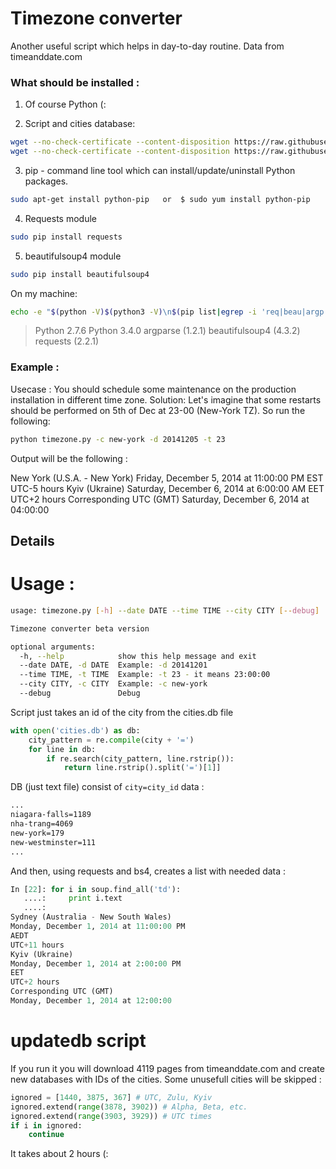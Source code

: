 # Timezone converter

Another useful script which helps in day-to-day routine.
Data from timeanddate.com


### What should be installed : 

1) Of course Python (:

2) Script and cities database:

```bash
wget --no-check-certificate --content-disposition https://raw.githubusercontent.com/apalii/timezone/master/timezone.py
wget --no-check-certificate --content-disposition https://raw.githubusercontent.com/apalii/timezone/master/cities.db
```

3) pip - command line tool which can install/update/uninstall Python packages.

```bash
sudo apt-get install python-pip   or  $ sudo yum install python-pip 
```

4) Requests module 

```bash
sudo pip install requests
```
5) beautifulsoup4 module

```bash
sudo pip install beautifulsoup4
```

On my machine:

```bash
echo -e "$(python -V)$(python3 -V)\n$(pip list|egrep -i 'req|beau|argp')"
````

> Python 2.7.6
> Python 3.4.0
> argparse (1.2.1)
> beautifulsoup4 (4.3.2)
> requests (2.2.1)


### Example :

Usecase : 
You should schedule some maintenance on the production installation in different time zone.
Solution:
Let's imagine that some restarts should be performed on 5th of Dec at 23-00 (New-York TZ).
So run the following:

```bash
python timezone.py -c new-york -d 20141205 -t 23
```

Output will be the following : 

New York (U.S.A. - New York) Friday, December 5, 2014 at 11:00:00 PM EST UTC-5 hours
Kyiv (Ukraine) Saturday, December 6, 2014 at 6:00:00 AM EET UTC+2 hours
Corresponding UTC (GMT) Saturday, December 6, 2014 at 04:00:00 

## Details

# Usage :

```sh
usage: timezone.py [-h] --date DATE --time TIME --city CITY [--debug]

Timezone converter beta version

optional arguments:
  -h, --help            show this help message and exit
  --date DATE, -d DATE  Example: -d 20141201
  --time TIME, -t TIME  Example: -t 23 - it means 23:00:00
  --city CITY, -c CITY  Example: -c new-york
  --debug               Debug

```

Script just takes an id of the city from the cities.db file 

```python
with open('cities.db') as db:
    city_pattern = re.compile(city + '=')
    for line in db:
        if re.search(city_pattern, line.rstrip()):
            return line.rstrip().split('=')[1]]
```

DB (just text file) consist of `city=city_id` data :

```bash
...
niagara-falls=1189
nha-trang=4069
new-york=179
new-westminster=111
...
```

And then, using requests and bs4, creates a list with needed data :

```python
In [22]: for i in soup.find_all('td'):
   ....:     print i.text
   ....:     
Sydney (Australia - New South Wales)
Monday, December 1, 2014 at 11:00:00 PM
AEDT
UTC+11 hours
Kyiv (Ukraine)
Monday, December 1, 2014 at 2:00:00 PM
EET
UTC+2 hours
Corresponding UTC (GMT)
Monday, December 1, 2014 at 12:00:00
```

# updatedb script

If you run it you will download 4119 pages from timeanddate.com
and create new databases with IDs of the cities. Some unusefull 
cities will be skipped :
```python
ignored = [1440, 3875, 367] # UTC, Zulu, Kyiv
ignored.extend(range(3878, 3902)) # Alpha, Beta, etc.
ignored.extend(range(3903, 3929)) # UTC times
if i in ignored:
    continue
```
It takes about 2 hours (:
